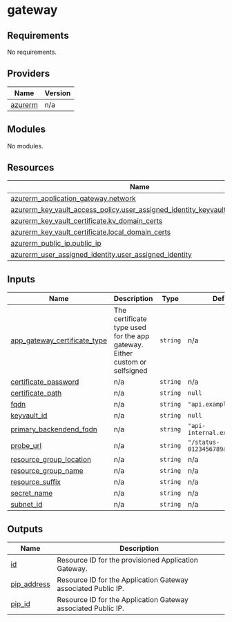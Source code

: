 # gateway

<!-- BEGINNING OF PRE-COMMIT-TERRAFORM DOCS HOOK -->
## Requirements

No requirements.

## Providers

| Name | Version |
|------|---------|
| <a name="provider_azurerm"></a> [azurerm](#provider\_azurerm) | n/a |

## Modules

No modules.

## Resources

| Name | Type |
|------|------|
| [azurerm_application_gateway.network](https://registry.terraform.io/providers/hashicorp/azurerm/latest/docs/resources/application_gateway) | resource |
| [azurerm_key_vault_access_policy.user_assigned_identity_keyvault_permissions](https://registry.terraform.io/providers/hashicorp/azurerm/latest/docs/resources/key_vault_access_policy) | resource |
| [azurerm_key_vault_certificate.kv_domain_certs](https://registry.terraform.io/providers/hashicorp/azurerm/latest/docs/resources/key_vault_certificate) | resource |
| [azurerm_key_vault_certificate.local_domain_certs](https://registry.terraform.io/providers/hashicorp/azurerm/latest/docs/resources/key_vault_certificate) | resource |
| [azurerm_public_ip.public_ip](https://registry.terraform.io/providers/hashicorp/azurerm/latest/docs/resources/public_ip) | resource |
| [azurerm_user_assigned_identity.user_assigned_identity](https://registry.terraform.io/providers/hashicorp/azurerm/latest/docs/resources/user_assigned_identity) | resource |

## Inputs

| Name | Description | Type | Default | Required |
|------|-------------|------|---------|:--------:|
| <a name="input_app_gateway_certificate_type"></a> [app\_gateway\_certificate\_type](#input\_app\_gateway\_certificate\_type) | The certificate type used for the app gateway. Either custom or selfsigned | `string` | n/a | yes |
| <a name="input_certificate_password"></a> [certificate\_password](#input\_certificate\_password) | n/a | `string` | n/a | yes |
| <a name="input_certificate_path"></a> [certificate\_path](#input\_certificate\_path) | n/a | `string` | `null` | no |
| <a name="input_fqdn"></a> [fqdn](#input\_fqdn) | n/a | `string` | `"api.example.com"` | no |
| <a name="input_keyvault_id"></a> [keyvault\_id](#input\_keyvault\_id) | n/a | `string` | `null` | no |
| <a name="input_primary_backendend_fqdn"></a> [primary\_backendend\_fqdn](#input\_primary\_backendend\_fqdn) | n/a | `string` | `"api-internal.example.com"` | no |
| <a name="input_probe_url"></a> [probe\_url](#input\_probe\_url) | n/a | `string` | `"/status-0123456789abcdef"` | no |
| <a name="input_resource_group_location"></a> [resource\_group\_location](#input\_resource\_group\_location) | n/a | `string` | n/a | yes |
| <a name="input_resource_group_name"></a> [resource\_group\_name](#input\_resource\_group\_name) | n/a | `string` | n/a | yes |
| <a name="input_resource_suffix"></a> [resource\_suffix](#input\_resource\_suffix) | n/a | `string` | n/a | yes |
| <a name="input_secret_name"></a> [secret\_name](#input\_secret\_name) | n/a | `string` | n/a | yes |
| <a name="input_subnet_id"></a> [subnet\_id](#input\_subnet\_id) | n/a | `string` | n/a | yes |

## Outputs

| Name | Description |
|------|-------------|
| <a name="output_id"></a> [id](#output\_id) | Resource ID for the provisioned Application Gateway. |
| <a name="output_pip_address"></a> [pip\_address](#output\_pip\_address) | Resource ID for the Application Gateway associated Public IP. |
| <a name="output_pip_id"></a> [pip\_id](#output\_pip\_id) | Resource ID for the Application Gateway associated Public IP. |
<!-- END OF PRE-COMMIT-TERRAFORM DOCS HOOK -->
